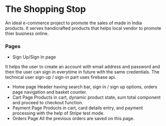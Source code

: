 # The Shopping Stop
An ideal e-commerce project to promote the sales of made in India products. It serves handicrafted products that helps local vendor to promote thier business online. 

### Pages
* Sign Up/Sign In page 

It helps the user to create an account with email address and password and then the user can sign in everytime in future with the same credentials. The technical user sign-up / sign-in part uses firebase api. 
* Home page 
Header having search bar, sign in / sign up options, orders page navigation and basket counter.
* Cart Page 
Products in cart, dynamic product state, sum total component and proceed to checkout function.
* Payment Page
Products in cart, card details entry, and payment processing with the help of Stripe test mode.
* Orders Page
All the previous orders are saved on this page. 
